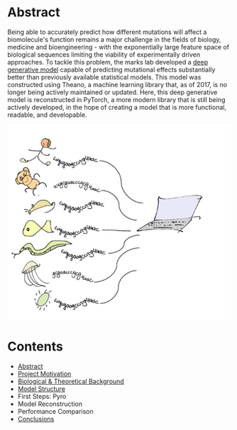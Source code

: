 # Abstract

Being able to accurately predict how different mutations will affect a biomolecule's function remains a major challenge in the fields of biology, medicine and bioengineering - with the exponentially large feature space of biological sequences limiting the viability of experimentally driven approaches. To tackle this problem, the marks lab developed a [deep generative model](https://github.com/debbiemarkslab/DeepSequence) capable of predicting mutational effects substantially better than previously available statistical models. This model was constructed using Theano, a machine learning library that, as of 2017, is no longer being actively maintained or updated. Here, this deep generative model is reconstructed in PyTorch, a more modern library that is still being actively developed, in the hope of creating a model that is more functional, readable, and developable.

![](markslab.jpg)

# Contents

- [Abstract](index.md)
- [Project Motivation](motivation.md)
- [Biological & Theoretical Background](background.md)
- [Model Structure](structure.md)
- First Steps: Pyro
- Model Reconstruction
- Performance Comparison
- [Conclusions](conclusions.md)
